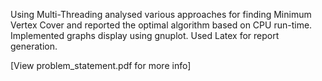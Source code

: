 Using Multi-Threading analysed various approaches for finding Minimum Vertex Cover and reported the optimal algorithm based on CPU run-time.
Implemented graphs display using gnuplot.
Used Latex for report generation.


[View problem_statement.pdf for more info]
